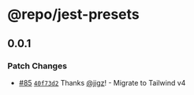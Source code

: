 # @repo/jest-presets

## 0.0.1

### Patch Changes

- [#85](https://github.com/zero-company/zero-lib/pull/85) [`40f73d2`](https://github.com/zero-company/zero-lib/commit/40f73d2cbdd50f957f0c52d0075dd38cb9fb6bb2) Thanks [@jigz](https://github.com/jigz)! - Migrate to Tailwind v4

